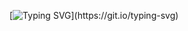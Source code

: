 
[![Typing SVG](https://readme-typing-svg.herokuapp.com?font=Fira+Code&weight=900&duration=3000&pause=300&color=858585&multiline=true&width=800&height=200&lines=Hi!+I'm+Mario+Gonzalez%2C+FullStack+Developer+JavaScript;Love+programming%2C+it's+my+hobby+and+passion.;I+enjoy+the+challenge+and+learning;if+I+can+help+you+let+me+know.)](https://git.io/typing-svg)


<!--
### Hi there 👋

**lllariogonzalez/lllariogonzalez** is a ✨ _special_ ✨ repository because its `README.md` (this file) appears on your GitHub profile.

Here are some ideas to get you started:

- 🔭 I’m currently working on ...
- 🌱 I’m currently learning ...
- 👯 I’m looking to collaborate on ...
- 🤔 I’m looking for help with ...
- 💬 Ask me about ...
- 📫 How to reach me: ...
- 😄 Pronouns: ...
- ⚡ Fun fact: ...
-->
